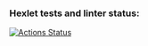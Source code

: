 ### Hexlet tests and linter status:
[![Actions Status](https://github.com/vikzh/fullstack-javascript-project-44/workflows/hexlet-check/badge.svg)](https://github.com/vikzh/fullstack-javascript-project-44/actions)